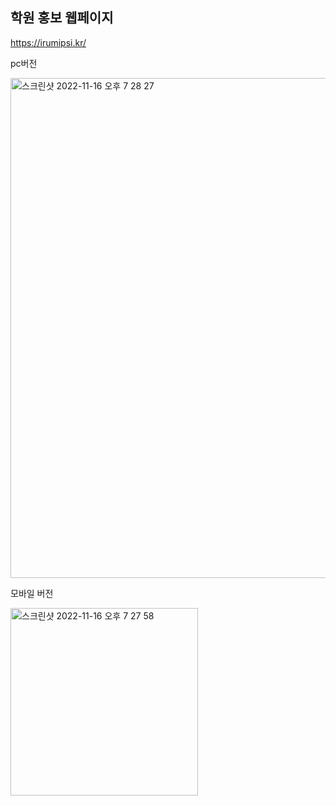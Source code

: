 ## 학원 홍보 웹페이지
https://irumipsi.kr/

pc버전

<img width="800" alt="스크린샷 2022-11-16 오후 7 28 27" src="https://user-images.githubusercontent.com/46593078/202157558-74683c78-464a-4f78-b7ad-c289b0343bb8.png">


모바일 버전

<img width="300" alt="스크린샷 2022-11-16 오후 7 27 58" src="https://user-images.githubusercontent.com/46593078/202157592-3c474136-59f3-4a8a-a21b-49da82fbbec9.png">


